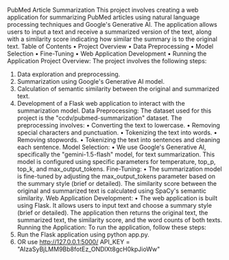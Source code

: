 PubMed Article Summarization
This project involves creating a web application for summarizing PubMed articles using natural language processing techniques and Google's Generative AI. The application allows users to input a text and receive a summarized version of the text, along with a similarity score indicating how similar the summary is to the original text.
Table of Contents
•	Project Overview
•	Data Preprocessing
•	Model Selection
•	Fine-Tuning
•	Web Application Development
•	Running the Application
Project Overview:
The project involves the following steps:
1.	Data exploration and preprocessing.
2.	Summarization using Google's Generative AI model.
3.	Calculation of semantic similarity between the original and summarized text.
4.	Development of a Flask web application to interact with the summarization model.
Data Preprocessing:
The dataset used for this project is the "ccdv/pubmed-summarization" dataset. The preprocessing involves:
•	Converting the text to lowercase.
•	Removing special characters and punctuation.
•	Tokenizing the text into words.
•	Removing stopwords.
•	Tokenizing the text into sentences and cleaning each sentence.
Model Selection:
•	We use Google's Generative AI, specifically the "gemini-1.5-flash" model, for text summarization. This model is configured using specific parameters for temperature, top_p, top_k, and max_output_tokens.
	Fine-Tuning:
•	The summarization model is fine-tuned by adjusting the max_output_tokens parameter based on the summary style (brief or detailed). The similarity score between the original and summarized text is calculated using SpaCy's semantic similarity.
	Web Application Development:
•	The web application is built using Flask. It allows users to input text and choose a summary style (brief or detailed). The application then returns the original text, the summarized text, the similarity score, and the word counts of both texts.
Running the Application:
To run the application, follow these steps:
1.	Run the Flask application using python app.py.
2.	OR use http://127.0.0.1:5000/
 API_KEY = "AIzaSyBjLMM9Bb8fotEz_ONDlXt8gcH0kpJioWw"
